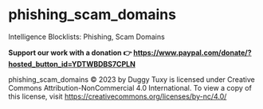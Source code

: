 # phishing_scam_domains
Intelligence Blocklists: Phishing, Scam Domains

**Support our work with a donation 👉 https://www.paypal.com/donate/?hosted_button_id=YDTWBDBS7CPLN**

phishing_scam_domains © 2023 by Duggy Tuxy is licensed under Creative Commons Attribution-NonCommercial 4.0 International. To view a copy of this license, visit https://creativecommons.org/licenses/by-nc/4.0/
